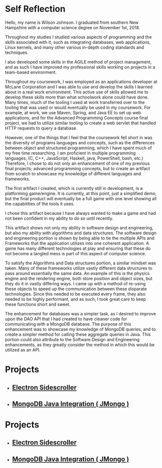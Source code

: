 # Self Reflection

Hello, my name is Wilson Johnson. I graduated from southern New Hampshire with a computer science degree on November 1st, 2018. 

Throughout my studies I studied various aspects of programming and the skills associated with it, such as integrating databases, web applications, Linux kernels, and many other various in-depth coding standards and techniques. 

I also developed some skills in the AGILE method of project management, and as such I have improved my professional skills working on projects in a team-based environment. 

Throughout my coursework, I was employed as an applications developer at McLane Corporation and I was able to use and develop the skills I learned about in a real work environment. This active use of skills allowed me to develop these skills more than what schoolwork alone could have done. Many times, much of the tooling I used at work transferred over to the tooling that was used or would eventually be used in my coursework. For example, at work, we use Maven, Spring, and Java EE to set up web applications, and for the Advanced Programming Concepts course final project, we had to utilize similar tooling to create a web servlet that handled HTTP requests to query a database. 

However, one of the things that I feel that the coursework fell short in was the diversity of programs languages and concepts, such as the differences between object and structured programming, which I have spent much of my free time researching. I am proficient in multiple programming languages, (C, C++, JavaScript, Haskell, java, PowerShell, bash, etc.) Therefore, I chose to do not only an enhancement of one of my previous final projects; advanced programming concepts, but to create an artifact from scratch to showcase my knowledge of different languages and frameworks. 

The first artifact I created, which is currently still in development, is a platforming game/engine. It is currently, at this point, just a simplified demo, but the final product will eventually be a full game with one level showing all the capabilities of the tools it uses. 

I chose this artifact because I have always wanted to make a game and had not been confident in my ability to do so until recently.

This artifact shows not only my ability in software design and engineering, but also my ability with algorithms and data structures. The software design and engineering portion is shown by being able to tie the multiple APIs and Frameworks that the application utilizes into one coherent application. A game has many different technologies at play and ensuring that these do not become a tangled mess is part of this aspect of computer science. 

To satisfy the Algorithms and Data structures portion, a similar mindset was taken. Many of these frameworks utilize vastly different data structures to pass around essentially the same data. An example of this is the physics engine and the rendering engine, both store position and object sizes, but they do it in vastly differing ways. I came up with a method of re-using these objects to speed up the communication between these disparate technologies. Since this needed to be executed every frame, they also needed to be highly performant, and as such, I took great care to keep these functions short and sweet.

The enhancement for databases was a simpler task, as I desired to improve upon the DAO API that I had created to have cleaner code for communicating with a MongoDB database. The purpose of this enhancement was to showcase my knowledge of MongoDB queries, and to create a simpler method for calling these aggregate queries in Java. This portion could also attribute to the Software Design and Engineering enhancements, as they greatly consider the method in which this would be utilized as an API. 

<div id="projects-listing" style="diplay:none;">
<h1><a id="Projects_0"></a>Projects</h1>
<ul>
<li>
<h2><a id="Electron_Sidescrollergameprojecthtml_1"></a><a href="./game-project.html">Electron Sidescroller</a></h2>
</li>
<li>
<h2><a id="MongoDB_Java_Integration__JMongo_databaseprojecthtml_2"></a><a href="./database-project.html">MongoDB Java Integration ( JMongo )</a></h2>
</li>
</ul>
</div>
<script>
  setTimeout(function(){
    document.getElementById('projects-listing').style.display='block';
  });
</script>
<noscript>
<h1><a id="Projects_0"></a>Projects</h1>
<ul>
<li>
<h2><a id="Electron_Sidescrollergameprojecthtml_1"></a><a href="./game-project.html">Electron Sidescroller</a></h2>
</li>
<li>
<h2><a id="MongoDB_Java_Integration__JMongo_databaseprojecthtml_2"></a><a href="./database-project.html">MongoDB Java Integration ( JMongo )</a></h2>
</li>
</ul>
</noscript>
